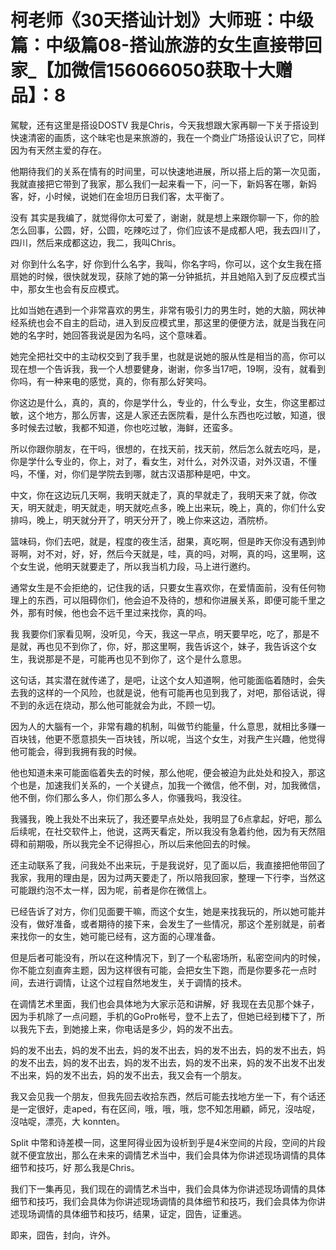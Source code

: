 # 柯老师《30天搭讪计划》大师班：中级篇：中级篇08-搭讪旅游的女生直接带回家_【加微信156066050获取十大赠品】：8

駕駛，还有这里是搭设DOSTV 我是Chris，今天我想跟大家再聊一下关于搭设到快速清密的画质，这个昧宅也是来旅游的，我在一个商业广场搭设认识了它，同样因为有天然主爱的存在。

他期待我们的关系在情有的时间里，可以快速地进展，所以搭上后的第一次见面，我就直接把它带到了我家，那么我们一起来看一下，问一下，新妈客在哪，新妈客，好，小时候，说她们在金坦历日我们客，太平衡了。

没有 其实是我编了，就觉得你太可爱了，谢谢，就是想上来跟你聊一下，你的脸怎么回事，公圆，好，公圆，吃辣吃过了，你们应该不是成都人吧，我去四川了，四川，然后来成都这边，我二，我叫Chris。

对 你到什么名字，好 你到什么名字，我叫，你名字吗，你可以，这个女生我在搭扇她的时候，很快就发现，获除了她的第一分钟抵抗，并且她陷入到了反应模式当中，那女生也会有反应模式。

比如当她在遇到一个非常喜欢的男生，非常有吸引力的男生时，她的大脑，网状神经系统也会不自主的启动，进入到反应模式里，那这里的便便方法，就是当我在问她的名字时，她回答我说是因为名吗，这个意味着。

她完全把社交中的主动权交到了我手里，也就是说她的服从性是相当的高，你可以现在想一个告诉我，我一个人想要健身，谢谢，你多当17吧，19啊，没有，就看到你吗，有一种来电的感觉，真的，你有那么好笑吗。

你这边是什么，真的，真的，你是学什么，专业的，什么专业，女生，你这里都过敏，这个地方，那么厉害，这是人家还去医院看，是什么东西也吃过敏，知道，很多时候去过敏，我都不知道，你也吃过敏，海鲜，还蛮多。

所以你跟你朋友，在干吗，很想的，在找天前，找天前，然后怎么就去吃吗，是，你是学什么专业的，你上，对了，看女生，对什么，对外汉语，对外汉语，不懂吗，不懂，对，你们是学院去到哪，就古汉语那种是吧，中文。

中文，你在这边玩几天啊，我明天就走了，真的早就走了，我明天来了就，你改天，明天就走，明天就走，明天就吃点多，晚上出来玩，晚上，真的，你们什么安排吗，晚上，明天就分开了，明天分开了，晚上你来这边，酒院桥。

篮味码，你们去吧，就是，程度的夜生活，甜果，真吃啊，但是昨天你没有遇到帅哥啊，对不对，好，好，然后今天就是，哇，真的吗，对啊，真的吗，这里啊，这个女生说，他明天就要走了，所以我当机力段，马上进行邀约。

通常女生是不会拒绝的，记住我的话，只要女生喜欢你，在爱情面前，没有任何物理上的东西，可以阻碍你们，他会迫不及待的，想和你进展关系，即便可能千里之外，那有时候，他也会不远千里过来找你，真的吗。

我 我要你们家看见啊，没听见，今天，我这一早点，明天要早吃，吃了，那是不是就，再也见不到你了，你，好，那这里啊，我告诉这个，妹子，我告诉这个女生，我说那是不是，可能再也见不到你了，这个是什么意思。

这句话，其实潜在就传递了，是吧，让这个女人知道啊，他可能面临着随时，会失去我的这样的一个风险，也就是说，他有可能再也见到我了，对吧，那俗话说，得不到的永远在烧动，那么他可能就会为此，不顾一切。

因为人的大腦有一个，非常有趣的机制，叫做节约能量，什么意思，就相比多赚一百块钱，他更不愿意损失一百块钱，所以呢，当这个女生，对我产生兴趣，他觉得他可能会，得到我拥有我的时候。

他也知道未来可能面临着失去的时候，那么他呢，便会被迫为此处处和投入，那这个也是，加速我们关系的，一个关键点，加我一个微信，他不倒，对，加我微信，他不倒，你们那么多人，你们那么多人，你骚我吗，我没往。

我骚我，晚上我处不出来玩了，我还要早点处处，我明显了6点拿起，好吧，那么后续呢，在社交软件上，他说，这两天看定，所以我没有急着约他，因为有天然阻碍和前期吸，所以我完全不记得担心，所以后来他回去的时候。

还主动联系了我，问我处不出来玩，于是我说好，见了面以后，我直接把他带回了我家，我用的理由是，因为过两天要走了，所以陪我回家，整理一下行李，当然这可能跟约泡不太一样，因为呢，前者是你在微信上。

已经告诉了对方，你们见面要干嘛，而这个女生，她是来找我玩的，所以她可能并没有，做好准备，或者期待的接下来，会发生了一些情况，那这个差别就是，前者来找你一的女生，她可能已经有，这方面的心理准备。

但是后者可能没有，所以在这种情况下，到了一个私密场所，私密空间内的时候，你不能立刻直奔主题，因为这样很有可能，会把女生下跑，而是你要多花一点时间，去进行调情，让这个过程自然地发生，关于调情的技术。

在调情艺术里面，我们也会具体地为大家示范和讲解，好 我现在去见那个妹子，因为手机除了一点问题，手机的GoPro帐号，登不上去了，但她已经到楼下了，所以我先下去，到她接上来，你电话是多少，妈的发不出去。

妈的发不出去，妈的发不出去，妈的发不出去，妈的发不出去，妈的发不出去，妈的发不出去，妈的发不出去，妈的发不出去，妈的发不出来，妈的发不出发不出发不出来，妈的发不出去，妈的发不出去，我又会有一个朋友。

我又会见我一个朋友，但我先回去收拾东西，然后可能去找地方坐一下，有个话还是一定很好，走aped，有在区间，哦，哦，哦，您不知怎用顧，師兄，沒咕哫，沒咕哫，漂亮，大 konnten。

 Split 中幣和诗差模一同，这里阿得业因为设析到乎是4米空间的片段，空间的片段就不便宜放出，那么在未来的调情艺术当中，我们会具体为你讲述现场调情的具体细节和技巧，好 那么我是Chris。

我们下一集再见，我们现在的调情艺术当中，我们会具体为你讲述现场调情的具体细节和技巧，我们会具体为你讲述现场调情的具体细节和技巧，我们会具体为你讲述现场调情的具体细节和技巧，结果，证定，囧告，证重逃。

即来，囧告，封向，许外。